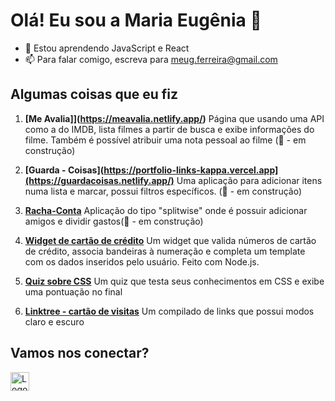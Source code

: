 # Olá! Eu sou a Maria Eugênia 👋

- 🌱 Estou aprendendo JavaScript e React
- 📫 Para falar comigo, escreva para meug.ferreira@gmail.com

## Algumas coisas que eu fiz

1. **[Me Avalia]](https://meavalia.netlify.app/)** Página que usando uma API como a do IMDB, lista filmes a partir de busca e exibe informações do filme. Também é possível atribuir uma nota pessoal ao filme (🚧 - em construção)

1. **[Guarda - Coisas](https://portfolio-links-kappa.vercel.app](https://guardacoisas.netlify.app/)** Uma aplicação para adicionar itens numa lista e marcar, possui filtros específicos. (🚧 - em construção)

1. **[Racha-Conta](https://rachaconta.netlify.app/)** Aplicação do tipo "splitwise" onde é possuir adicionar amigos e dividir gastos(🚧 - em construção)

1. **[Widget de cartão de crédito](https://explorer-lab-out-22.vercel.app/)** Um widget que valida números de cartão de crédito, associa bandeiras à numeração e completa um template com os dados inseridos pelo usuário. Feito com Node.js.

1. **[Quiz sobre CSS](https://quiz-css-gules.vercel.app/)** Um quiz que testa seus conhecimentos em CSS e exibe uma pontuação no final 

1. **[Linktree - cartão de visitas](https://portfolio-links-kappa.vercel.app/)** Um compilado de links que possui modos claro e escuro


## Vamos nos conectar? 

<a href="https://www.linkedin.com/in/maria-eug%C3%AAnia-ferreira-79b08b61/" target="_blank"><img src="https://upload.wikimedia.org/wikipedia/commons/thumb/c/ca/LinkedIn_logo_initials.png/768px-LinkedIn_logo_initials.png" alt="Logo do LinkedIn" width="30"/></a>
